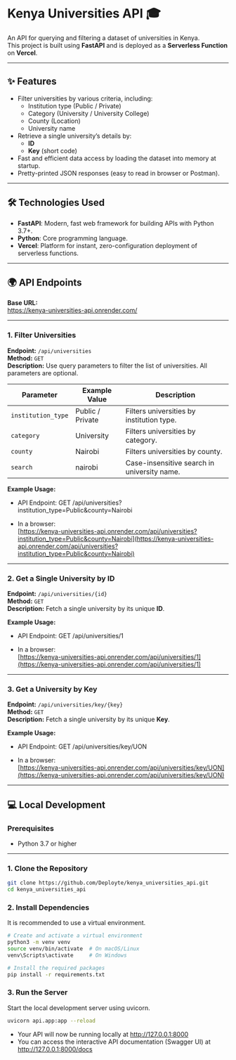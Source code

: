 # Kenya Universities API 🎓

An API for querying and filtering a dataset of universities in Kenya.  
This project is built using **FastAPI** and is deployed as a **Serverless Function** on **Vercel**.

---

## ✨ Features
- Filter universities by various criteria, including:
  - Institution type (Public / Private)
  - Category (University / University College)
  - County (Location)
  - University name
- Retrieve a single university’s details by:
  - **ID**
  - **Key** (short code)
- Fast and efficient data access by loading the dataset into memory at startup.
- Pretty-printed JSON responses (easy to read in browser or Postman).

---

## 🛠️ Technologies Used
- **FastAPI**: Modern, fast web framework for building APIs with Python 3.7+.
- **Python**: Core programming language.
- **Vercel**: Platform for instant, zero-configuration deployment of serverless functions.

---

## 🌍 API Endpoints

**Base URL:**  
https://kenya-universities-api.onrender.com/

---

### 1. Filter Universities
**Endpoint:** `/api/universities`  
**Method:** `GET`  
**Description:** Use query parameters to filter the list of universities. All parameters are optional.

| Parameter          | Example Value   | Description                                 |
|--------------------|-----------------|---------------------------------------------|
| `institution_type` | Public / Private| Filters universities by institution type.   |
| `category`         | University      | Filters universities by category.           |
| `county`           | Nairobi         | Filters universities by county.             |
| `search`           | nairobi         | Case-insensitive search in university name. |

**Example Usage:**

- API Endpoint:
GET /api/universities?institution_type=Public&county=Nairobi


- In a browser:  
[https://kenya-universities-api.onrender.com/api/universities?institution_type=Public&county=Nairobi](https://kenya-universities-api.onrender.com/api/universities?institution_type=Public&county=Nairobi)

---

### 2. Get a Single University by ID
**Endpoint:** `/api/universities/{id}`  
**Method:** `GET`  
**Description:** Fetch a single university by its unique **ID**.

**Example Usage:**

- API Endpoint:
GET /api/universities/1


- In a browser:  
[https://kenya-universities-api.onrender.com/api/universities/1](https://kenya-universities-api.onrender.com/api/universities/1)

---

### 3. Get a University by Key
**Endpoint:** `/api/universities/key/{key}`  
**Method:** `GET`  
**Description:** Fetch a single university by its unique **Key**.

**Example Usage:**

- API Endpoint:
GET /api/universities/key/UON


- In a browser:  
[https://kenya-universities-api.onrender.com/api/universities/key/UON](https://kenya-universities-api.onrender.com/api/universities/key/UON)

---

## 💻 Local Development

### Prerequisites
- Python 3.7 or higher

---

### 1. Clone the Repository
```bash
git clone https://github.com/Deployte/kenya_universities_api.git
cd kenya_universities_api
```
### 2. Install Dependencies

It is recommended to use a virtual environment.
```bash
# Create and activate a virtual environment
python3 -m venv venv
source venv/bin/activate  # On macOS/Linux
venv\Scripts\activate     # On Windows

# Install the required packages
pip install -r requirements.txt
```
### 3. Run the Server

Start the local development server using uvicorn.

```bash
uvicorn api.app:app --reload
```
- Your API will now be running locally at http://127.0.0.1:8000
- You can access the interactive API documentation (Swagger UI) at http://127.0.0.1:8000/docs


